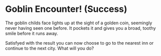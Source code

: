 # Goblin Encounter! (Success)

The goblin childs face lights up at the sight of a golden coin, seemingly never having seen one before. It pockets it and gives you a broad, toothy smile before it runs away.

Satisfyed with the result you can now choose to go to the nearest inn or continue to the next city. What will you do?

<!-- _Go to the city._

_Go to the inn._ -->
